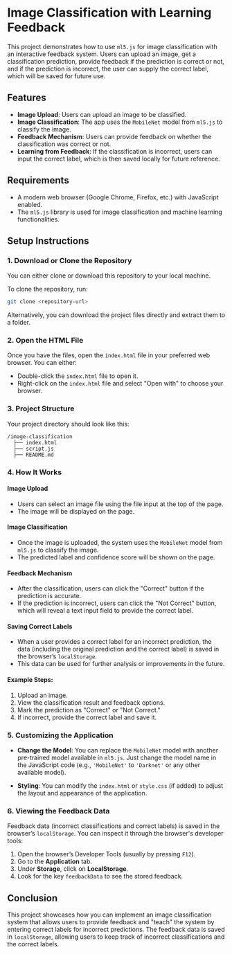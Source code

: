 # Image Classification with Learning Feedback

This project demonstrates how to use `ml5.js` for image classification with an interactive feedback system. Users can upload an image, get a classification prediction, provide feedback if the prediction is correct or not, and if the prediction is incorrect, the user can supply the correct label, which will be saved for future use.

## Features

- **Image Upload**: Users can upload an image to be classified.
- **Image Classification**: The app uses the `MobileNet` model from `ml5.js` to classify the image.
- **Feedback Mechanism**: Users can provide feedback on whether the classification was correct or not.
- **Learning from Feedback**: If the classification is incorrect, users can input the correct label, which is then saved locally for future reference.

## Requirements

- A modern web browser (Google Chrome, Firefox, etc.) with JavaScript enabled.
- The `ml5.js` library is used for image classification and machine learning functionalities.

## Setup Instructions

### 1. Download or Clone the Repository

You can either clone or download this repository to your local machine.

To clone the repository, run:

```bash
git clone <repository-url>
```

Alternatively, you can download the project files directly and extract them to a folder.

### 2. Open the HTML File

Once you have the files, open the `index.html` file in your preferred web browser. You can either:

- Double-click the `index.html` file to open it.
- Right-click on the `index.html` file and select "Open with" to choose your browser.

### 3. Project Structure

Your project directory should look like this:

```
/image-classification
  ├── index.html
  ├── script.js
  ├── README.md
```

### 4. How It Works

#### Image Upload
- Users can select an image file using the file input at the top of the page.
- The image will be displayed on the page.

#### Image Classification
- Once the image is uploaded, the system uses the `MobileNet` model from `ml5.js` to classify the image.
- The predicted label and confidence score will be shown on the page.

#### Feedback Mechanism
- After the classification, users can click the "Correct" button if the prediction is accurate.
- If the prediction is incorrect, users can click the "Not Correct" button, which will reveal a text input field to provide the correct label.

#### Saving Correct Labels
- When a user provides a correct label for an incorrect prediction, the data (including the original prediction and the correct label) is saved in the browser’s `localStorage`.
- This data can be used for further analysis or improvements in the future.

#### Example Steps:
1. Upload an image.
2. View the classification result and feedback options.
3. Mark the prediction as "Correct" or "Not Correct."
4. If incorrect, provide the correct label and save it.

### 5. Customizing the Application

- **Change the Model**: 
  You can replace the `MobileNet` model with another pre-trained model available in `ml5.js`. Just change the model name in the JavaScript code (e.g., `'MobileNet'` to `'Darknet'` or any other available model).
  
- **Styling**: 
  You can modify the `index.html` or `style.css` (if added) to adjust the layout and appearance of the application.

### 6. Viewing the Feedback Data

Feedback data (incorrect classifications and correct labels) is saved in the browser’s `localStorage`. You can inspect it through the browser's developer tools:

1. Open the browser’s Developer Tools (usually by pressing `F12`).
2. Go to the **Application** tab.
3. Under **Storage**, click on **LocalStorage**.
4. Look for the key `feedbackData` to see the stored feedback.

## Conclusion

This project showcases how you can implement an image classification system that allows users to provide feedback and "teach" the system by entering correct labels for incorrect predictions. The feedback data is saved in `localStorage`, allowing users to keep track of incorrect classifications and the correct labels.
